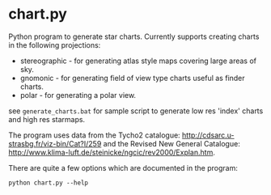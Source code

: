 # chart.py

Python program to generate star charts. Currently supports creating charts in the following projections:
* stereographic - for generating atlas style maps covering large areas of sky.
* gnomonic - for generating field of view type charts useful as finder charts.
* polar - for generating a polar view.

see `generate_charts.bat` for sample script to generate low res 'index' charts and high res
starmaps.

The program uses data from the Tycho2 catalogue: http://cdsarc.u-strasbg.fr/viz-bin/Cat?I/259 and 
the Revised New General Catalogue: http://www.klima-luft.de/steinicke/ngcic/rev2000/Explan.htm.

There are quite a few options which are documented in the program:

`python chart.py --help`